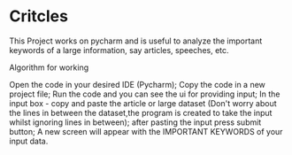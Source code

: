 # Critcles
This Project works on pycharm and is useful to analyze the important keywords of a large information, say articles, speeches, etc.

Algorithm for working 

Open the code in your desired IDE (Pycharm);
Copy the code in a new project file;
Run the code and you can see the ui for providing input;
In the input box - copy and paste the article or large dataset (Don't worry about the lines in between the dataset,the program is created to take the input whilst ignoring lines in between);
after pasting the input press submit button;
A new screen will appear with the IMPORTANT KEYWORDS of your input data.
